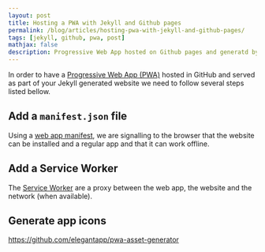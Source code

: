 ```yaml
---
layout: post
title: Hosting a PWA with Jekyll and Github pages
permalink: /blog/articles/hosting-pwa-with-jekyll-and-github-pages/
tags: [jekyll, github, pwa, post]
mathjax: false
description: Progressive Web App hosted on Github pages and generatd by Jekyll
---
```


In order to have a [Progressive Web App (PWA)](https://developer.mozilla.org/en-US/docs/Web/Progressive_web_apps) hosted in GitHub and served as part of your Jekyll generated website we need to follow several steps listed bellow.

## Add a `manifest.json` file

Using a [web app manifest](https://developer.mozilla.org/en-US/docs/Web/Manifest), we are signalling to the browser that the website can be installed and a regular app and that it can work offline.

## Add a Service Worker

The [Service Worker](https://developer.mozilla.org/en-US/docs/Web/API/Service_Worker_API) are a proxy between the web app, the website and the network (when available).

## Generate app icons

https://github.com/elegantapp/pwa-asset-generator
